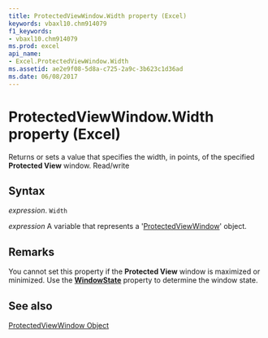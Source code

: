 ```yaml
---
title: ProtectedViewWindow.Width property (Excel)
keywords: vbaxl10.chm914079
f1_keywords:
- vbaxl10.chm914079
ms.prod: excel
api_name:
- Excel.ProtectedViewWindow.Width
ms.assetid: ae2e9f08-5d8a-c725-2a9c-3b623c1d36ad
ms.date: 06/08/2017
---
```



# ProtectedViewWindow.Width property (Excel)

Returns or sets a value that specifies the width, in points, of the specified  **Protected View** window. Read/write


## Syntax

 _expression_. `Width`

 _expression_ A variable that represents a '[ProtectedViewWindow](Excel.ProtectedViewWindow.md)' object.


## Remarks

You cannot set this property if the  **Protected View** window is maximized or minimized. Use the **[WindowState](Excel.ProtectedViewWindow.WindowState.md)** property to determine the window state.


## See also


[ProtectedViewWindow Object](Excel.ProtectedViewWindow.md)

